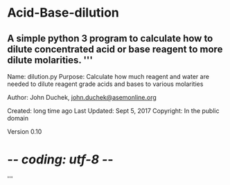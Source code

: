 # Acid-Base-dilution
A simple python 3 program to calculate how to dilute concentrated acid or base reagent to more dilute molarities. 
'''
----------------------------------------------------------------------
Name: dilution.py
Purpose: Calculate how much reagent and water are needed to dilute reagent grade acids and bases
to various molarities

Author: John Duchek, john.duchek@asemonline.org

Created:   long time ago
Last Updated:  Sept 5, 2017
Copyright: In the public domain

 Version 0.10
 
# -*- coding: utf-8 -*-


'''
